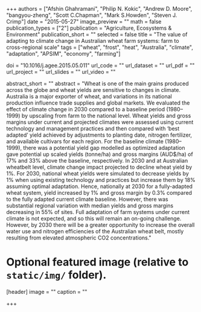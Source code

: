 +++
authors = ["Afshin Ghahramani", "Philip N. Kokic", "Andrew D. Moore", "bangyou-zheng", "Scott C.Chapman", "Mark S.Howden", "Steven J. Crimp"]
date = "2015-05-27"
image_preview = ""
math = false
publication_types = ["2"]
publication = "Agriculture, Ecosystems & Environment"
publication_short = ""
selected = false
title = "The value of adapting to climate change in Australian wheat farm systems: farm to cross-regional scale"
tags = ["wheat", "frost", "heat", "Australia", "climate", "adaptation", "APSIM", "economy", "farming"]

doi = "10.1016/j.agee.2015.05.011"
url_code = ""
url_dataset = ""
url_pdf = ""
url_project = ""
url_slides = ""
url_video = ""

abstract_short = ""
abstract = "Wheat is one of the main grains produced across the globe and wheat yields are sensitive to changes in climate. Australia is a major exporter of wheat, and variations in its national production influence trade supplies and global markets. We evaluated the effect of climate change in 2030 compared to a baseline period (1980–1999) by upscaling from farm to the national level. Wheat yields and gross margins under current and projected climates were assessed using current technology and management practices and then compared with ‘best adapted’ yield achieved by adjustments to planting date, nitrogen fertilizer, and available cultivars for each region. For the baseline climate (1980–1999), there was a potential yield gap modelled as optimized adaptation gave potential up scaled yields (tonne/ha) and gross margins (AUD$/ha) of 17% and 33% above the baseline, respectively. In 2030 and at Australian wheatbelt level, climate change impact projected to decline wheat yield by 1%. For 2030, national wheat yields were simulated to decrease yields by 1% when using existing technology and practices but increase them by 18% assuming optimal adaptation. Hence, nationally at 2030 for a fully-adapted wheat system, yield increased by 1% and gross margin by 0.3% compared to the fully adapted current climate baseline. However, there was substantial regional variation with median yields and gross margins decreasing in 55% of sites. Full adaptation of farm systems under current climate is not expected, and so this will remain an on-going challenge. However, by 2030 there will be a greater opportunity to increase the overall water use and nitrogen efficiencies of the Australian wheat belt, mostly resulting from elevated atmospheric CO2 concentrations."


# Optional featured image (relative to `static/img/` folder).
[header]
image = ""
caption = ""

+++
